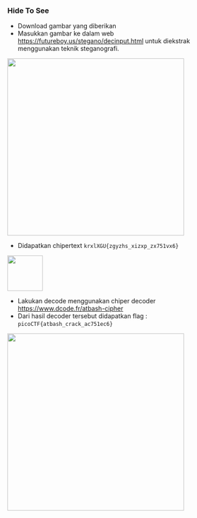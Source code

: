 
### Hide To See

- Download gambar yang diberikan
- Masukkan gambar ke dalam web https://futureboy.us/stegano/decinput.html untuk diekstrak menggunakan teknik steganografi.
<img src="https://github.com/Naraduhita/kripto-picoctf-writeup/assets/102397053/63dee906-f9f6-4733-903a-50f6b99b1808" height="400" />

- Didapatkan chipertext `krxlXGU{zgyzhs_xizxp_zx751vx6}`
<img src="https://github.com/Naraduhita/kripto-picoctf-writeup/assets/102397053/16fb2ee0-2fc3-4b8b-ab63-64633c5985dd" height="80" />

- Lakukan decode menggunakan chiper decoder https://www.dcode.fr/atbash-cipher 
- Dari hasil decoder tersebut didapatkan flag : `picoCTF{atbash_crack_ac751ec6}`
<img src="https://github.com/Naraduhita/kripto-picoctf-writeup/assets/102397053/e82ae0c6-dd46-461a-82bc-96ab468ab630" height="400" />







